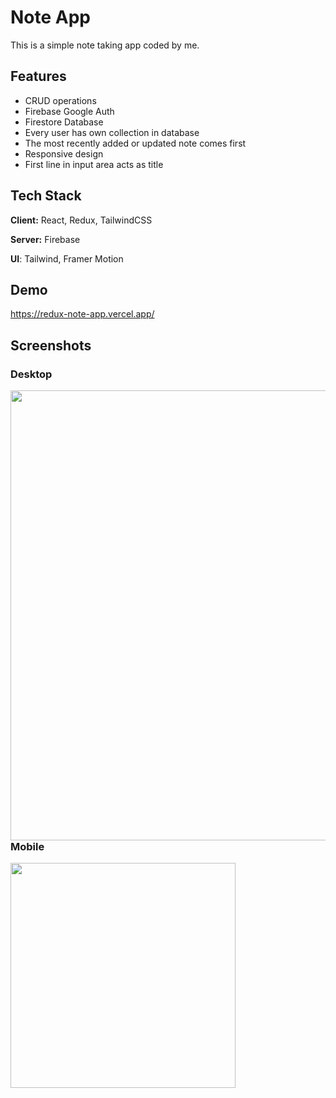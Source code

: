 
# Note App

This is a simple note taking app coded by me.


## Features

- CRUD operations
- Firebase Google Auth
- Firestore Database
- Every user has own collection in database
- The most recently added or updated note comes first
- Responsive design
- First line in input area acts as title


## Tech Stack

**Client:** React, Redux, TailwindCSS

**Server:** Firebase

**UI**: Tailwind, Framer Motion


## Demo

https://redux-note-app.vercel.app/


## Screenshots

### Desktop
<a href="url"><img src="https://cdn.discordapp.com/attachments/983243591180763136/1014135226714292234/42.gif" align="left" width="720" ></a>

### Mobile
<a href="url"><img src="https://cdn.discordapp.com/attachments/983243591180763136/1014135270691581982/43.gif" align="left" width="360" ></a>


